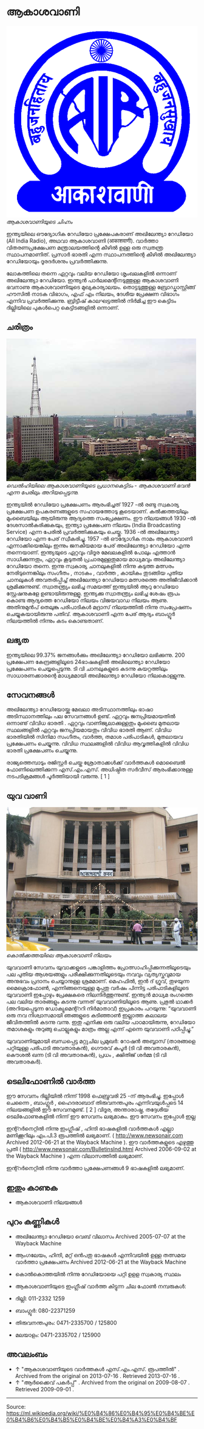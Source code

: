 # ആകാശവാണി

![](../../images/5b56afcd5ff2e90e.gif)
*ആകാശവാണിയുടെ ചിഹ്നം*

ഇന്ത്യയിലെ ഔദ്യോഗിക റേഡിയോ പ്രക്ഷേപകരാണ് അഖിലേന്ത്യാ റേഡിയോ (All India Radio), അഥവാ ആകാശവാണി (आकाशवाणी). വാർത്താ വിതരണപ്രക്ഷേപണ മന്ത്രാലയത്തിന്റെ കീഴിൽ ഉള്ള ഒരു സ്വതന്ത്ര സ്ഥാപനമാണിത്. പ്രസാർ ഭാരതി എന്ന സ്ഥാപനത്തിന്റെ കീഴിൽ അഖിലേന്ത്യാ റേഡിയോയും ദൂരദർശനും പ്രവർത്തിക്കുന്നു.

ലോകത്തിലെ തന്നെ ഏറ്റവും വലിയ റേഡിയോ ശൃംഖലകളിൽ ഒന്നാണ് അഖിലേന്ത്യാ റേഡിയോ. ഇന്ത്യൻ പാർലമെന്റിനടുത്തുള്ള ആകാശവാണി ഭവനാണു ആകാശവാണിയുടെ മുഖ്യകാര്യാലയം. തൊട്ടടുത്തുള്ള ബ്രോഡ്കാസ്റ്റിങ്ങ് ഹൗസിൽ നാടക വിഭാഗം, എഫ് എം നിലയം, ദേശീയ പ്രേക്ഷണ വിഭാഗം എന്നിവ പ്രവർത്തിക്കുന്നു. ബ്രിട്ടീഷ് കാലഘട്ടത്തിൽ നിർമിച്ച ഈ കെട്ടിടം ദില്ലിയിലെ പുകൾപെറ്റ കെട്ടിടങ്ങളിൽ ഒന്നാണ്.

## ചരിത്രം

![](../../images/768d756dcbbaa828.jpg)
*ഡെൽഹിയിലെ ആകാശവാണിയുടെ പ്രധാനകെട്ടിടം - ആകാശവാണി ഭവൻ എന്ന പേരിലും അറിയപ്പെടുന്നു.*

ഇന്ത്യയിൽ റേഡിയോ പ്രക്ഷേപണം ആരംഭിച്ചത് 1927 -ൽ രണ്ടു സ്വകാര്യ പ്രക്ഷേപണ ഉപകരണങ്ങളുടെ സഹായത്തോടു കൂടെയാണ്. കൽക്കത്തയിലും മുംബൈയിലും ആയിരുന്നു ആദ്യത്തെ സം‌പ്രേക്ഷണം. ഈ നിലയങ്ങൾ 1930 -ൽ ദേശസാൽകരിക്കുകയും, ഇന്ത്യാ പ്രക്ഷേപണ നിലയം (India Broadcasting Service) എന്ന പേരിൽ പ്രവർത്തിക്കുകയും ചെയ്തു. 1936 -ൽ അഖിലേന്ത്യാ റേഡിയോ എന്ന പേര് സ്വീകരിച്ചു. 1957 -ൽ ഔദ്യോഗിക നാമം ആകാശവാണി എന്നാക്കിയെങ്കിലും ഇന്നും ജനകീയമായ പേര് അഖിലേന്ത്യാ റേഡിയോ എന്നു തന്നെയാണ്‌. ഇന്ത്യയുടെ ഏറ്റവും വിദൂര മേഖലകളിൽ പോലും എത്താൻ സാധിക്കുന്നതും, ഏറ്റവും കൂടുതൽ പ്രചാരമുള്ളതുമായ മാധ്യമവും അഖിലേന്ത്യാ റേഡിയോ തന്നെ. ഇന്നു സ്വകാര്യ ചാനലുകളിൽ നിന്നു കടുത്ത മത്സരം നേരിടുന്നെങ്കിലും സംഗീതം , നാടകം , വാർത്ത , കായികം തുടങ്ങിയ പുതിയ ചാനലുകൾ അവതരിപ്പിച്ച് അഖിലേന്ത്യാ റേഡിയോ മത്സരത്തെ അതിജീവിക്കാൻ ശ്രമിക്കുന്നുണ്ട്. സ്വാതന്ത്ര്യം ലഭിച്ച സമയത്ത് ഇന്ത്യയിൽ ആറു റേഡിയോ സ്റ്റേഷനുകളേ ഉണ്ടായിരുന്നുള്ളൂ. ഇന്ത്യക്കു സ്വാതന്ത്ര്യം ലഭിച്ച ശേഷം രൂപം കൊണ്ട ആദ്യത്തെ റേഡിയോ നിലയം വിജയവാഡ നിലയം ആണു. അതിനുമുൻപ് തെലുങ്കു പരിപാടികൾ മദ്രാസ് നിലയത്തിൽ നിന്നു സം‌പ്രേഷണം ചെയ്യുകയായിരുന്നു പതിവ്.
ആകാശവാണി എന്ന പേര് ആദ്യം ബാംഗ്ലൂർ നിലയത്തിൽ നിന്നും കടം കൊണ്ടതാണ്.

## ലഭ്യത

ഇന്ത്യയിലെ 99.37% ജനങ്ങൾക്കും അഖിലേന്ത്യാ റേഡിയോ ലഭിക്കുന്നു. 200 പ്രക്ഷേപണ കേന്ദ്രങ്ങളിലൂടെ 24ഭാഷകളിൽ അഖിലെന്ത്യാ റേഡിയോ പ്രക്ഷേപണം ചെയ്യപ്പെടുന്നു. ടി വി ചാനലുകളുടെ കടന്നു കയറ്റത്തിലും സാധാരണക്കാരന്റെ മാധ്യമമായി അഖിലേന്ത്യാ റേഡിയോ നിലകൊള്ളുന്നു.

## സേവനങ്ങൾ

അഖിലേന്ത്യാ റേഡിയോയ്ക്കു മേഖലാ അടിസ്ഥാ‍നത്തിലും ഭാഷാ അടിസ്ഥാനത്തിലും പല സേവനങ്ങൾ ഉണ്ട്. ഏറ്റവും ജനപ്രിയമായതിൽ ഒന്നാണു് വിവിധ ഭാരതി . ഏറ്റവും വാണിജ്യലാക്കുള്ളതും മുംബൈ മുതലായ സ്ഥലങ്ങളിൽ ഏറ്റവും ജനപ്രിയമായതും വിവിധ ഭാരതി ആണ്. വിവിധ ഭാരതിയിൽ സിനിമാ സംഗീതം, വാർത്ത, തമാശ പരിപാടികൾ, മുതലായവ പ്രക്ഷേപണം ചെയ്യുന്നു. വിവിധ സ്ഥലങ്ങളിൽ വിവിധ ആവൃത്തികളിൽ വിവിധ ഭാരതി പ്രക്ഷേപണം ചെയ്യുന്നു.

രാജ്യത്തെമ്പാടും രജിസ്റ്റർ ചെയ്ത ശ്രോതാക്കൾക്ക് വാർത്തകൾ മൊബൈൽ ഫോണിലെത്തിക്കുന്ന എസ്.എം.എസ്. അധിഷ്ഠിത സർവീസ് ആരംഭിക്കാനുള്ള നടപടിക്രമങ്ങൾ പൂർത്തിയായി വരുന്നു. [ 1 ]

## യുവ വാണി

![](../../images/95b0f450afd618e0.jpg)
*കൊൽക്കത്തയിലെ ആകാ‍ശവാണി നിലയം*

യുവവാണി സേവനം യുവാക്കളുടെ പങ്കാളിത്തം പ്രോത്സാഹിപ്പിക്കുന്നതിലൂടെയും പല പുതിയ ആശയങ്ങളും പരീക്ഷിക്കുന്നതിലൂടെയും നവവും വ്യത്യസ്തവുമായ അനുഭവം പ്രദാനം ചെയ്യാനുള്ള ശ്രമമാണ്.
മെഹഫിൽ, ഇൻ ദ് ഗ്രൂവ്, തുഴയുന്ന മൈക്രൊഫോൺ, എന്നിങ്ങനെയുള്ള മുപ്പതു വർഷം പിന്നിട്ട പരിപാടികളിലൂടെ യുവവാണി ഇപ്പോഴും പ്രേക്ഷകരെ നിലനിർത്തുന്നുണ്ട്.
ഇന്ത്യൻ മാധ്യമ രംഗത്തെ പല വലിയ താരങ്ങളും കടന്നു വന്നത് യുവവാണിയിലൂടെ ആണു. പ്രഭുൽ ഥാക്കർ (അറിയപ്പെടുന്ന ഡോക്യുമെന്റ്ററി നിർമാതാവ്) ഇപ്രകാരം പറയുന്നു: “യുവവാണി ഒരു നവ നിശ്വാസമായി ഞങ്ങളുടെ കടിഞ്ഞാൺ ഇല്ലാത്ത കലാലയ ജീവിതത്തിൽ കടന്നു വന്നു. ഇതു എനിക്കു ഒരു വലിയ പാഠമായിരുന്നു, റേഡിയോ തമാശകളും നുറുങ്ങു ചൊല്ലുകളും മാത്രം അല്ല എന്ന് എന്നെ യുവവാണി പഠിപ്പിച്ചു.”

യുവവാണിയുമായി ബന്ധപ്പെട്ട മറ്റുചില പ്രമുഖർ: റോഷൻ അബ്ബാസ് (താരങ്ങളെ പറ്റിയുള്ള പരിപാടി അവതാരകൻ), ഗൌരവ് കപൂർ (ടി വി അവതാരകൻ), കൌശൽ ഖന്ന (ടി വി അവതാരകൻ), പ്രധം , ക്ഷിതിജ് ശർമ്മ (ടി വി അവതാരകർ).

## ടെലിഫോണിൽ വാർത്ത

ഈ സേവനം ദില്ലിയിൽ നിന്ന് 1998 ഫെബ്രുവരി 25 -ന് ആരംഭിച്ചു. ഇപ്പോൾ ചെന്നൈ , ബാംഗ്ലൂർ , ഹൈദരാബാദ് തിരുവനന്തപുരം എന്നിവയുൾപ്പടെ 14 നിലയങ്ങളിൽ ഈ സേവനമുണ്ട്. [ 2 ] വിദൂര, അന്താരാഷ്ട്ര, തദ്ദേശീയ ടെലിഫോണുകളിൽ നിന്ന് ഈ സേവനം ലഭ്യമാകും. ഈ സേവനം ഇപ്പോൾ ഇല്ല

ഇന്റ്റർനെറ്റിൽ നിന്നു ഇംഗ്ലീഷ് , ഹിന്ദി ഭാഷകളിൽ വാർത്തകൾ എല്ലാ മണിക്കൂറിലും എം.പി.3 രൂപത്തിൽ ലഭ്യമാണ്. ( http://www.newsonair.com Archived 2012-06-21 at the Wayback Machine ). ഈ വാർത്തകളുടെ എഴുത്തു പ്രതി ( http://www.newsonair.com/BulletinsInd.html Archived 2006-09-02 at the Wayback Machine ) എന്ന വിലാസത്തിൽ ലഭ്യമാണ്.

ഇന്റ്റർനെറ്റിൽ നിന്നു വാർത്താ പ്രക്ഷേപണങ്ങൾ 9 ഭാഷകളിൽ ലഭ്യമാണ്.

## ഇതും കാണുക

- ആകാശവാണി നിലയങ്ങൾ

## പുറം കണ്ണികൾ

- അഖിലേന്ത്യാ റേഡിയോ വെബ് വിലാസം Archived 2005-07-07 at the Wayback Machine
- ആംഗലേയം, ഹിന്ദി, മറ്റ് ഒൻപതു ഭാഷകൾ എന്നിവയിൽ ഉള്ള തത്സമയ വാർത്താ പ്രക്ഷേപണം Archived 2012-06-21 at the Wayback Machine
- കൊൽകൊത്തയിൽ നിന്നു റേഡിയോയെ പറ്റി ഉളള സ്വകാര്യ സ്ഥലം

- ആകാശവാണിയുടെ ഇംഗ്ലീഷ് വാർത്ത കിട്ടുന്ന ചില ഫോൺ നമ്പരുകൾ:

- ദില്ലി: 011-2332 1259
- ബാംഗ്ലൂർ: 080-22371259
- തിരുവനന്തപുരം: 0471-2335700 / 125800
- മലയാളം: 0471-2335702 / 125900

## അവലംബം

- ↑ "ആകാശവാണിയുടെ വാർത്തകൾ എസ്.എം.എസ്. രൂപത്തിൽ" . Archived from the original on 2013-07-16 . Retrieved 2013-07-16 .
- ↑ "ആർക്കൈവ് പകർപ്പ്" . Archived from the original on 2009-08-07 . Retrieved 2009-09-01 .

---
Source: https://ml.wikipedia.org/wiki/%E0%B4%86%E0%B4%95%E0%B4%BE%E0%B4%B6%E0%B4%B5%E0%B4%BE%E0%B4%A3%E0%B4%BF
